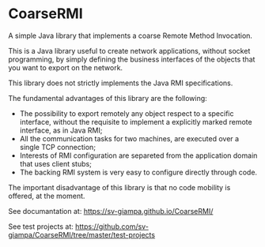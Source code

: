 # CoarseRMI
A simple Java library that implements a coarse Remote Method Invocation.

This is a Java library useful to create network applications, without socket programming, by
simply defining the business interfaces of the objects that you want to export on the network.

This library does not strictly implements the Java RMI specifications.

The fundamental advantages of this library are the following:
- The possibility to export remotely any object respect to a specific interface, without the requisite to implement a explicitly marked remote interface, as in Java RMI;
- All the communication tasks for two machines, are executed over a single TCP connection;
- Interests of RMI configuration are separeted from the application domain that uses client stubs;
- The backing RMI system is very easy to configure directly through code.

The important disadvantage of this library is that no code mobility is offered, at the moment.

See documantation at: https://sv-giampa.github.io/CoarseRMI/

See test projects at: https://github.com/sv-giampa/CoarseRMI/tree/master/test-projects
